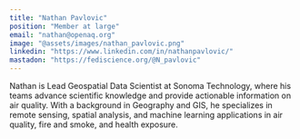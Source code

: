 ```yaml
---
title: "Nathan Pavlovic"
position: "Member at large"
email: "nathan@openaq.org"
image: "@assets/images/nathan_pavlovic.png"
linkedin: "https://www.linkedin.com/in/nathanpavlovic/"
mastadon: "https://fediscience.org/@N_pavlovic"
---
```


Nathan is Lead Geospatial Data Scientist at Sonoma Technology, where his teams advance scientific knowledge and provide actionable information on air quality. With a background in Geography and GIS, he specializes in remote sensing, spatial analysis, and machine learning applications in air quality, fire and smoke, and health exposure.
